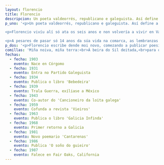 ```yaml
---
layout: florencio
title: Florencio
descripcion: Un poeta valdeorrés, republicano e galeguista. Así define a Florencio Delgado Gurriarán o seu biógrafo o historiador Ricardo Gurriarán.
p_uno: '<p>Un poeta valdeorrés, republicano e galeguista. Así define a Florencio Delgado Gurriarán o seu biógrafo o historiador Ricardo Gurriarán, quen en 1999 publica a primeira investigación sobre o autor de Córgomo. Nesa aldea de Vilamartín de Valdeorras nacera en 1903, nunha bocarribeira co val do Sil ao fondo.</p>

<p>Florencio vivíu alí só ata os seis anos e non volvería a vivir en Valdeorras ata rematar os estudos universitarios, en 1928. Despois, forzado polo seu activismo político e social, viuse obrigado a fuxir ao inicio da Guerra Civil para despois exiliarse á que sería a súa segunda casa, o estado de Nova Galicia, en México. Só regresaría a Galicia de visita en tres ocasións. Tras o seu falecemento, os seus restos repousan no cemiterio de Córgomo onde quixo ser soterrado.</p>

<p>A pesares de pasar só 14 anos da súa vida na comarca, as lembranzas da infancia, as estancias vacacionais e o período xuvenil, deixarían nel un gran impacto, como demostrará a súa creación poética.</p>'
p_dos: '<p>Florencio escribe dende moi novo, comezando a publicar poesías en revistas e xornais e sempre en galego. En México continúa a súa acción cultural e política, sendo un membro moi activo do exilio mexicano galego. No ano 2022, a Real Academia Galega recoñéceo dedicándolle o <a href="https://academia.gal/letras-galegas/2022/florencio-delgado-gurriaran">Día das Letras Galegas</a> colocando a Florencio e Valdeorras no lugar que lle corresponde no relato cultural do País.</p>'
comillas: 'Miña noiva, miña terra:<br>Á beira do Sil deitada,<br>para ollar a túa beleza do mesmo xeito que a Venus do espello, nel se contempla.'
fechas:
  - fecha: 1903
    evento: Nace en Córgomo
  - fecha: 1931
    evento: Entra no Partido Galeguista
  - fecha: 1934
    evento: Publica o libro 'Bebedeira'
  - fecha: 1939
    evento: Trala Guerra, exíliase a México
  - fecha: 1943
    evento: Co-autor do 'Cancioneiro da loita galega'
  - fecha: 1959
    evento: Cofunda a revista 'Vieiros'
  - fecha: 1963
    evento: Publica o libro 'Galicia Infinda'
  - fecha: 1968
    evento: Primer retorno a Galicia
  - fecha: 1981
    evento: Novo poemario 'Cantarenas'
  - fecha: 1986
    evento: Publica 'O soño do guieiro'
  - fecha: 1987
    evento: Falece en Fair Oaks, California
---
```

